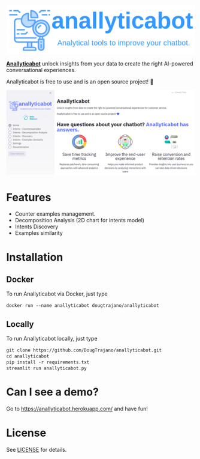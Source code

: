 ![](images/anallyticabot_logo.png)

**[Anallyticabot](https://anallyticabot.herokuapp.com/)** unlock insights from your data to create the right AI-powered conversational experiences.

Anallyticabot is free to use and is an open source project! 💙

![](images/home_page.png)

# Features

- Counter examples management.
- Decomposition Analysis (2D chart for intents model)
- Intents Discovery
- Examples similarity

# Installation

## Docker

To run Anallyticabot via Docker, just type

```
docker run --name anallyticabot dougtrajano/anallyticabot
```

## Locally

To run Anallyticabot locally, just type

```
git clone https://github.com/DougTrajano/anallyticabot.git
cd anallyticabot
pip install -r requirements.txt
streamlit run anallyticabot.py
```

# Can I see a demo?

Go to https://anallyticabot.herokuapp.com/ and have fun!

# License

See [LICENSE](LICENSE) for details.